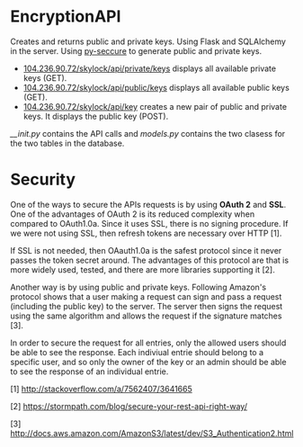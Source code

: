 # EncryptionAPI
Creates and returns public and private keys. Using Flask and SQLAlchemy in the server. Using [py-seccure](https://github.com/bwesterb/py-seccure) to generate public and private keys.

* [104.236.90.72/skylock/api/private/keys](http://104.236.90.72/skylock/api/private/keys) displays all available private keys (GET).
* [104.236.90.72/skylock/api/public/keys](http://104.236.90.72/skylock/api/public/keys) displays all available public keys (GET).
* [104.236.90.72/skylock/api/key](http://104.236.90.72/skylock/api/key) creates a new pair of public and private keys. It displays the public key (POST).

*__init.py* contains the API calls and *models.py* contains the two clasess for the two tables in the database.

# Security
One of the ways to secure the APIs requests is by using **OAuth 2** and **SSL**. One of the advantages of OAuth 2 is its reduced complexity when compared to OAuth1.0a. Since it uses SSL, there is no signing procedure. If we were not using SSL, then refresh tokens are necessary over HTTP [1].

If SSL is not needed, then OAauth1.0a is the safest protocol since it never passes the token secret around. The advantages of this protocol are that is more widely used, tested, and there are more libraries supporting it [2].

Another way is by using public and private keys. Following Amazon's protocol shows that a user making a request can sign and pass a request (including the public key) to the server. The server then signs the request using the same algorithm and allows the request if the signature matches [3].

In order to secure the request for all entries, only the allowed users should be able to see the response. Each indiviual entrie should belong to a specific user, and so only the owner of the key or an admin should be able to see the response of an individual entrie.

[1] http://stackoverflow.com/a/7562407/3641665

[2] https://stormpath.com/blog/secure-your-rest-api-right-way/

[3] http://docs.aws.amazon.com/AmazonS3/latest/dev/S3_Authentication2.html





